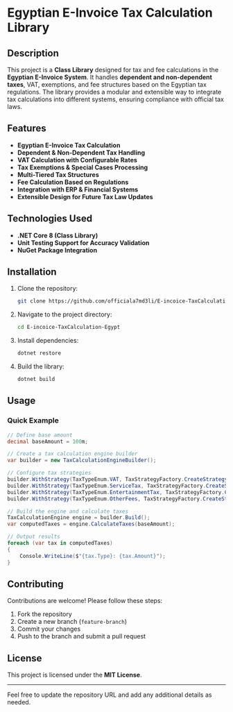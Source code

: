 # Egyptian E-Invoice Tax Calculation Library

## Description

This project is a **Class Library** designed for tax and fee calculations in the **Egyptian E-Invoice System**. It handles **dependent and non-dependent taxes**, VAT, exemptions, and fee structures based on the Egyptian tax regulations. The library provides a modular and extensible way to integrate tax calculations into different systems, ensuring compliance with official tax laws.

## Features

- **Egyptian E-Invoice Tax Calculation**
- **Dependent & Non-Dependent Tax Handling**
- **VAT Calculation with Configurable Rates**
- **Tax Exemptions & Special Cases Processing**
- **Multi-Tiered Tax Structures**
- **Fee Calculation Based on Regulations**
- **Integration with ERP & Financial Systems**
- **Extensible Design for Future Tax Law Updates**

## Technologies Used

- **.NET Core 8 (Class Library)**
- **Unit Testing Support for Accuracy Validation**
- **NuGet Package Integration**

## Installation

1. Clone the repository:
   ```sh
   git clone https://github.com/officiala7md3li/E-incoice-TaxCalculation-Egypt.git
   ```
2. Navigate to the project directory:
   ```sh
   cd E-incoice-TaxCalculation-Egypt
   ```
3. Install dependencies:
   ```sh
   dotnet restore
   ```
4. Build the library:
   ```sh
   dotnet build
   ```

## Usage

### Quick Example

```csharp
// Define base amount
decimal baseAmount = 100m;

// Create a tax calculation engine builder
var builder = new TaxCalculationEngineBuilder();

// Configure tax strategies
builder.WithStrategy(TaxTypeEnum.VAT, TaxStrategyFactory.CreateStrategy(TaxTypeEnum.VAT, 0.14m));
builder.WithStrategy(TaxTypeEnum.ServiceTax, TaxStrategyFactory.CreateStrategy(TaxTypeEnum.ServiceTax, 0.05m));
builder.WithStrategy(TaxTypeEnum.EntertainmentTax, TaxStrategyFactory.CreateStrategy(TaxTypeEnum.EntertainmentTax, 0.07m));
builder.WithStrategy(TaxTypeEnum.OtherFees, TaxStrategyFactory.CreateStrategy(TaxTypeEnum.OtherFees, 0.10m));

// Build the engine and calculate taxes
TaxCalculationEngine engine = builder.Build();
var computedTaxes = engine.CalculateTaxes(baseAmount);

// Output results
foreach (var tax in computedTaxes)
{
    Console.WriteLine($"{tax.Type}: {tax.Amount}");
}
```

## Contributing

Contributions are welcome! Please follow these steps:

1. Fork the repository
2. Create a new branch (`feature-branch`)
3. Commit your changes
4. Push to the branch and submit a pull request

## License

This project is licensed under the **MIT License**.

---

Feel free to update the repository URL and add any additional details as needed.

